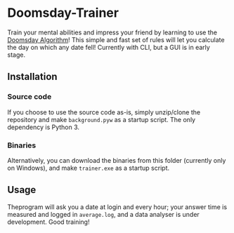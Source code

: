 # Doomsday-Trainer
Train your mental abilities and impress your friend by learning to use the [Doomsday Algorithm](https://en.wikipedia.org/wiki/Doomsday_rule)!
This simple and fast set of rules will let you calculate the day on which any date fell!  Currently with CLI, but a GUI is in early stage.

## Installation
### Source code
If you choose to use the source code as-is, simply unzip/clone the repository and make `background.pyw` as a startup script.
The only dependency is Python 3.

### Binaries
Alternatively, you can download the binaries from this folder (currently only on Windows), and make `trainer.exe` as a startup script.

## Usage
Theprogram will ask you a date at login and every hour; your answer time is measured and logged in `average.log`, and a data analyser is under development.  Good training!
